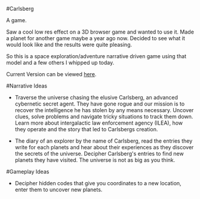 #Carlsberg

A game.

Saw a cool low res effect on a 3D browser game and wanted to use it. Made a planet for another game maybe a year ago now. Decided to see what it would look like and the results were quite pleasing.

So this is a space exploration/adventure narrative driven game using that model and a few others I whipped up today.

Current Version can be viewed [here](http://carlsberg.jono.tech/).

#Narrative Ideas

* Traverse the universe chasing the elusive Carlsberg, an advanced cybernetic secret agent. They have gone rogue and our mission is to recover the intelligence he has stolen by any means necessary. Uncover clues, solve problems and navigate tricky situations to track them down. Learn more about intergalactic law enforcement agency (ILEA), how they operate and the story that led to Carlsbergs creation.

* The diary of an explorer by the name of Carlsberg, read the entries they write for each planets and hear about their experiences as they discover the secrets of the universe. Decipher Carlsberg's entries to find new planets they have visited. The universe is not as big as you think.

#Gameplay Ideas

* Decipher hidden codes that give you coordinates to a new location, enter them to uncover new planets.
